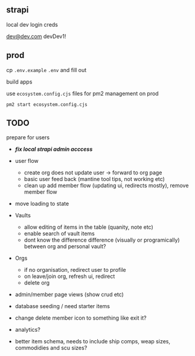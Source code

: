 ## strapi

local dev login creds

dev@dev.com
devDev1!

## prod

cp `.env.example` `.env` and fill out

build apps

use `ecosystem.config.cjs` files for pm2 management on prod

`pm2 start ecosystem.config.cjs`

## TODO

prepare for users

- **_fix local strapi admin acccess_**
- user flow
  - create org does not update user -> forward to org page
  - basic user feed back (mantine tool tips, not working etc)
  - clean up add member flow (updating ui, redirects mostly), remove member flow
- move loading to state
- Vaults
  - allow editing of items in the table (quanity, note etc)
  - enable search of vault items
  - dont know the difference difference (visually or programically) between org and personal vault?
- Orgs
  - if no organisation, redirect user to profile
  - on leave/join org, refresh ui, redirect
  - delete org
- admin/member page views (show crud etc)
- database seeding / need starter items
- change delete member icon to something like exit it?
- analytics?

- better item schema, needs to include ship comps, weap sizes, commodidies and scu sizes?
